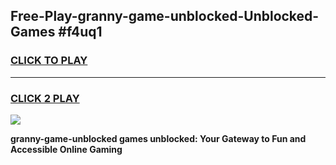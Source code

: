 
## Free-Play-granny-game-unblocked-Unblocked-Games #f4uq1
<h3>
<a href="https://news.freeplayer.one?title=granny-game-unblocked&ref=8M">CLICK TO PLAY</a></h3>
<hr>

<h3>
<a href="https://news.freeplayer.one?title=granny-game-unblocked&ref=8M">CLICK 2 PLAY</a>
  
</h3>

<a href="https://news.freeplayer.one?title=granny-game-unblocked&ref=8M"><img src="https://clearcache.store/games.png"></a>


**granny-game-unblocked games unblocked: Your Gateway to Fun and Accessible Online Gaming**
